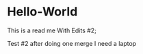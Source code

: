 # Hello-World

This is a read me
With Edits #2;  


Test #2 after doing one merge 
I need a laptop

